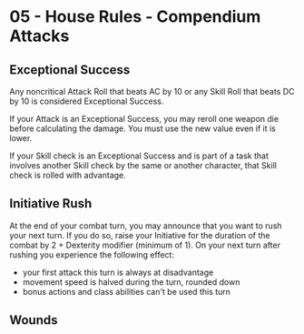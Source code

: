 # 05 - House Rules - Compendium Attacks

## <b>Exceptional Success</b>

Any noncritical Attack Roll that beats AC by 10 or any Skill Roll that beats DC by 10 is considered Exceptional Success.

If your Attack is an Exceptional Success, you may reroll one weapon die before calculating the damage. You must use the new value even if it is lower.

If your Skill check is an Exceptional Success and is part of a task that involves another Skill check by the same or another character, that Skill check is rolled with advantage.

## <b>Initiative Rush</b>

At the end of your combat turn, you may announce that you want to rush your next turn. If you do so, raise your Initiative for the duration of the combat by 2 + Dexterity modifier (minimum of 1). On your next turn after rushing you experience the following effect:

- your first attack this turn is always at disadvantage
- movement speed is halved during the turn, rounded down
- bonus actions and class abilities can't be used this turn

## <b>Wounds</b>

